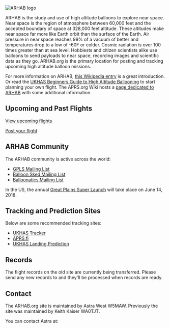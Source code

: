 ![ARHAB logo](https://arhab.org/images/ARHAB_logo4.gif)

ARHAB is the study and use of high altitude balloons to explore near space. Near space is the region of atmosphere between 60,000 feet and the accepted boundary of space at 328,000 feet altitude. These altitudes make near space far more like Earth orbit than the surface of the Earth. Air pressure in near space reaches 99% of a vacuum of better and temperatures drop to a low of -60F or colder. Cosmic radiation is over 100 times greater than at sea level. Hobbiests and citizen scientists alike use balloons to send payloads to near space, recording images and scientific data as they go. ARHAB.org is the primary location for posting and tracking upcoming high altitude balloon missions.

For more information on ARHAB, [this Wikipedia entry](https://en.wikipedia.org/wiki/High-altitude_balloon#Amateur_High_Altitude_Ballooning) is a great introduction. Or read the [UKHAS Beginners Guide to High Altitude Ballooning](https://ukhas.org.uk/general:beginners_guide_to_high_altitude_ballooning) to start planning your own flight.
The APRS.org Wiki hosts a [page dedicated to ARHAB](http://info.aprs.net/index.php?title=ARHAB) with some additional information.

## Upcoming and Past Flights
[View upcoming flights](https://flights.arhab.org)

[Post your flight](https://flights.arhab.org/hab_launch_form.php)

## ARHAB Community
The ARHAB community is active across the world:

- [GPLS Mailing List](https://groups.io/g/GPSL)
- [Balloon Sked Mailing List](http://groups.yahoo.com/group/balloon_sked/)
- [Balloonatics Mailing List](https://groups.yahoo.com/neo/groups/Balloonatics/info)

In the US, the annual [Great Plains Super Launch](http://www.superlaunch.org/) will take place on June 14, 2018.

## Tracking and Prediction Sites
Below are some recommended tracking sites:

- [UKHAS Tracker](https://tracker.habhub.org/)
- [APRS.fi](https://aprs.fi/)
- [UKHAS Landing Prediction](http://predict.habhub.org/)

## Records
The flight records on the old site are currently being transferred. Please send any new records to [](mailto:) and they'll be processed when records are ready.

## Contact
The ARHAB.org site is maintained by Astra West W5MAW. Previously the site was maintained by Keith Kaiser WA0TJT.

You can contact Astra at: []()
